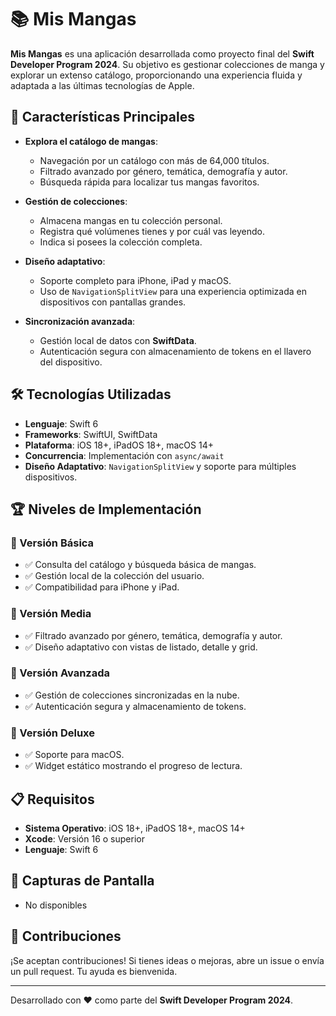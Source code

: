 # 📚 Mis Mangas

**Mis Mangas** es una aplicación desarrollada como proyecto final del **Swift Developer Program 2024**. Su objetivo es gestionar colecciones de manga y explorar un extenso catálogo, proporcionando una experiencia fluida y adaptada a las últimas tecnologías de Apple.

## 🚀 Características Principales

- **Explora el catálogo de mangas**:
  - Navegación por un catálogo con más de 64,000 títulos.
  - Filtrado avanzado por género, temática, demografía y autor.
  - Búsqueda rápida para localizar tus mangas favoritos.

- **Gestión de colecciones**:
  - Almacena mangas en tu colección personal.
  - Registra qué volúmenes tienes y por cuál vas leyendo.
  - Indica si posees la colección completa.

- **Diseño adaptativo**:
  - Soporte completo para iPhone, iPad y macOS.
  - Uso de `NavigationSplitView` para una experiencia optimizada en dispositivos con pantallas grandes.

- **Sincronización avanzada**:
  - Gestión local de datos con **SwiftData**.
  - Autenticación segura con almacenamiento de tokens en el llavero del dispositivo.

## 🛠️ Tecnologías Utilizadas

- **Lenguaje**: Swift 6
- **Frameworks**: SwiftUI, SwiftData
- **Plataforma**: iOS 18+, iPadOS 18+, macOS 14+
- **Concurrencia**: Implementación con `async/await`
- **Diseño Adaptativo**: `NavigationSplitView` y soporte para múltiples dispositivos.

## 🏆 Niveles de Implementación

### 🥉 Versión Básica
- ✅ Consulta del catálogo y búsqueda básica de mangas.
- ✅ Gestión local de la colección del usuario.
- ✅ Compatibilidad para iPhone y iPad.

### 🥈 Versión Media
- ✅ Filtrado avanzado por género, temática, demografía y autor.
- ✅ Diseño adaptativo con vistas de listado, detalle y grid.

### 🥇 Versión Avanzada
- ✅ Gestión de colecciones sincronizadas en la nube.
- ✅ Autenticación segura y almacenamiento de tokens.

### 🏅 Versión Deluxe
- ✅ Soporte para macOS.
- ✅ Widget estático mostrando el progreso de lectura.

## 📋 Requisitos

- **Sistema Operativo**: iOS 18+, iPadOS 18+, macOS 14+
- **Xcode**: Versión 16 o superior
- **Lenguaje**: Swift 6

## 🎨 Capturas de Pantalla

- No disponibles

## 🤝 Contribuciones

¡Se aceptan contribuciones! Si tienes ideas o mejoras, abre un issue o envía un pull request. Tu ayuda es bienvenida.

---

Desarrollado con ❤️ como parte del **Swift Developer Program 2024**.
